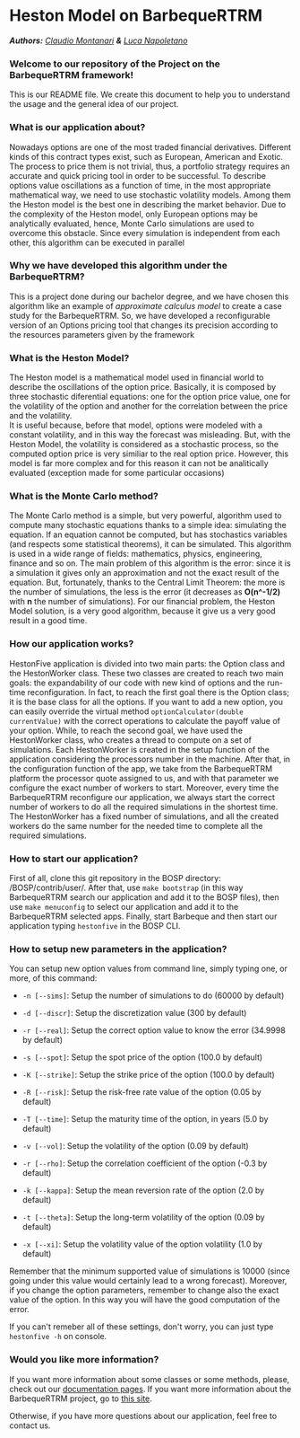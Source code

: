 # Heston Model on BarbequeRTRM
_**Authors:** [Claudio Montanari](https://github.com/claudioMontanari)  **&** [Luca Napoletano](https://github.com/lnapo94)_

### Welcome to our repository of the Project on the BarbequeRTRM framework!
This is our README file. We create this document to help you to understand the usage and the general idea of our project.

### What is our application about?
Nowadays options are one of the most traded financial derivatives. Different kinds of this contract types exist, such as European, American and Exotic. 
The process to price them is not trivial, thus, a portfolio strategy requires an accurate and quick pricing tool in order to be successful. To describe options value oscillations as a function of time, in the most appropriate mathematical way, we need to use stochastic volatility models. Among them the Heston model is the best one in describing the market behavior. 
Due to the complexity of the Heston model, only European options may be analytically evaluated, hence, Monte Carlo simulations are used to overcome this obstacle.
Since every simulation is independent from each other, this algorithm can be executed in parallel

### Why we have developed this algorithm under the BarbequeRTRM?
This is a project done during our bachelor degree, and we have chosen this algorithm like an example of _approximate calculus model_ 
to create a case study for the BarbequeRTRM. So, we have developed a reconfigurable version of an Options pricing tool that changes its precision according to the 
resources parameters given by the framework 

### What is the Heston Model?
The Heston model is a mathematical model used in financial world to describe the oscillations of the option price. Basically, it is composed by three stochastic diferential equations: one for the option price value, one for the volatility of the option and another for the correlation between the price and the volatility.   
It is useful because, before that model, options were modeled with a constant volatility, and in this way the forecast was misleading. But, with the Heston Model, the volatility is considered as a stochastic process, so the computed option price is very similiar to the real option price. However, this model is far more complex and for this reason it can not be analitically evaluated (exception made for some particular occasions) 

### What is the Monte Carlo method?
The Monte Carlo method is a simple, but very powerful, algorithm used to compute many stochastic equations thanks to a simple idea: simulating the equation. If an equation cannot be computed, but has stochastics variables (and respects some statistical theorems), it can be simulated. This algorithm is used in a wide range of fields: mathematics, physics, engineering, finance and so on. The main problem of this algorithm is the error: since it is a simulation it gives only an approximation and not the exact result of the equation. But, fortunately, thanks to the Central Limit Theorem: the more is the number of simulations, the less is the error (it decreases as __O(n^-1/2)__ with __n__ the number of simulations).
For our financial problem, the Heston Model solution, is a very good algorithm, because it give us a very good result in a good time.

### How our application works?
HestonFive application is divided into two main parts: the Option class and the HestonWorker class. These two classes are created to reach two main goals: the expandability of our code with new kind of options and the run-time reconfiguration. In fact, to reach the first goal there is the Option class; it is the base class for all the options. If you want to add a new option, you can easily override the virtual method `optionCalculator(double currentValue)` with the correct operations to calculate the payoff value of your option.
While, to reach the second goal, we have used the HestonWorker class, who creates a thread to compute on a set of simulations. Each HestonWorker is created in the setup function of the application considering the processors number in the machine. After that, in the configuration function of the app, we take from the BarbequeRTRM platform the processor quote assigned to us, and with that parameter we configure the exact number of workers to start. Moreover, every time the BarbequeRTRM reconfigure our application, we always start the correct number of workers to do all the required simulations in the shortest time.
The HestonWorker has a fixed number of simulations, and all the created workers do the same number for the needed time to complete all the required simulations. 

### How to start our application?
First of all, clone this git repository in the BOSP directory: /BOSP/contrib/user/. After that, use `make bootstrap` (in this way BarbequeRTRM search our application and add it to the BOSP files), then use `make menuconfig` to select our application and add it to the BarbequeRTRM selected apps. Finally, start Barbeque and then start our application typing `hestonfive` in the BOSP CLI.

### How to setup new parameters in the application?
You can setup new option values from command line, simply typing one, or more, of this command:
* `-n [--sims]`: Setup the number of simulations to do (60000 by default)
* `-d [--discr]`: Setup the discretization value (300 by default)
* `-r [--real]`: Setup the correct option value to know the error (34.9998 by default)

* `-s [--spot]`: Setup the spot price of the option (100.0 by default)
* `-K [--strike]`: Setup the strike price of the option (100.0 by default)
* `-R [--risk]`: Setup the risk-free rate value of the option (0.05 by default)
* `-T [--time]`: Setup the maturity time of the option, in years (5.0 by default)

* `-v [--vol]`: Setup the volatility of the option (0.09 by default)
* `-r [--rho]`: Setup the correlation coefficient of the option (-0.3 by default)
* `-k [--kappa]`: Setup the mean reversion rate of the option (2.0 by default)
* `-t [--theta]`: Setup the long-term volatility of the option (0.09 by default)
* `-x [--xi]`: Setup the volatility value of the option volatility (1.0 by default)

Remember that the minimum supported value of simulations is 10000 (since going under this value would certainly lead to a wrong forecast). Moreover, if you change the option parameters, remember to change also the exact value of the option. In this way you will have the good computation of the error.

If you can't remeber all of these settings, don't worry, you can just type `hestonfive -h` on console.

### Would you like more information?
If you want more information about some classes or some methods, please, check out our [documentation pages](https://lnapo94.github.io/HestonFive). 
If you want more information about the BarbequeRTRM project, go to [this site](https://bosp.dei.polimi.it/doku.php).

Otherwise, if you have more questions about our application, feel free to contact us.

